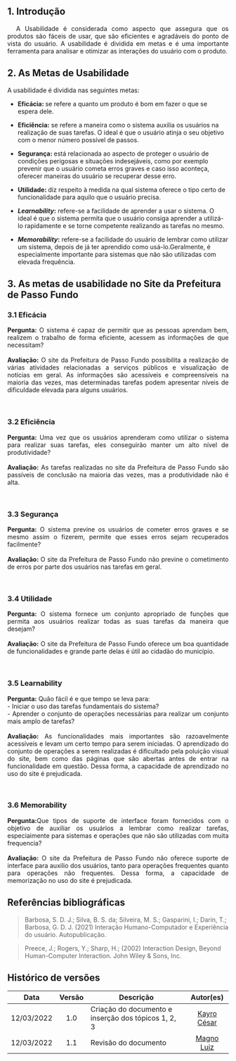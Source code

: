 ## 1. Introdução


<p style="text-indent: 20px; text-align: justify">
A Usabilidade é considerada como aspecto que assegura que os produtos são fáceis de usar, que são eficientes e agradáveis do ponto de vista do usuário. A usabilidade é dividida em metas e é uma importante ferramenta para analisar e otimizar as interações do usuário com o produto.

</p>

## 2. As Metas de Usabilidade 

 <p style="text-align: justify">
    A usabilidade é dividida nas seguintes metas:
 </p>

 - <b>Eficácia: </b> se refere a quanto um produto é bom em fazer o que se espera dele.

- <b>Eficiência:</b> se refere a maneira como o sistema auxilia os usuários na realização de suas tarefas. O ideal é que o usuário atinja o seu objetivo com o menor número possível de passos.


- <b>Segurança: </b>  está relacionada ao aspecto de proteger o usuário de condições perigosas e situações indesejáveis, como por exemplo prevenir que o usuário cometa erros graves e  caso isso aconteça, oferecer maneiras do usuário se recuperar desse erro.

- <b> Utilidade: </b> diz respeito à medida na qual sistema oferece o tipo certo de funcionalidade para aquilo que o usuário precisa.

- <b><i>Learnability</i>:</b> refere-se a facilidade de aprender a usar o sistema. O ideal é que o sistema permita que o usuário consiga aprender a utilizá-lo rapidamente e se torne competente realizando as tarefas no mesmo.

- <b><i>Memorability</i>:</b> refere-se a facilidade do usuário de lembrar como utilizar um sistema, depois de já ter aprendido como usá-lo.Geralmente, é especialmente importante para sistemas que não são utilizadas com elevada frequência.


</p>

## 3. As metas de usabilidade no Site da Prefeitura de Passo Fundo



### 3.1 Eficácia

<p style="text-align: justify">
    <b>Pergunta:</b> O  sistema é capaz de permitir que as pessoas aprendam bem, realizem o trabalho de forma eficiente, acessem as informações de que necessitam?
    <br>
    <br>
    <b>Avaliação:</b> O site da Prefeitura de Passo Fundo possibilita a realização de várias atividades relacionadas a serviços públicos e visualização de notícias em geral. As informações são acessíveis e compreensíveis na maioria das vezes, mas determinadas tarefas podem apresentar níveis de dificuldade elevada para alguns usuários.
</p>
<br>

### 3.2 Eficiência

<p style="text-align: justify">
    <b>Pergunta:</b> Uma vez que os usuários  aprenderam como utilizar o sistema para realizar suas tarefas, eles conseguirão manter um alto nível de produtividade?
    <br>
    <br>
    <b>Avaliação:</b> As tarefas realizadas no site da Prefeitura de Passo Fundo são passíveis de conclusão na maioria das vezes, mas a produtividade não é alta.
</p>
<br>

### 3.3 Segurança

<p style="text-align: justify">
    <b>Pergunta:</b> O sistema previne os usuários de cometer erros graves e se mesmo assim o fizerem, permite que esses erros sejam recuperados facilmente?
    <br>
    <br>
    <b>Avaliação: </b> O site da Prefeitura de Passo Fundo não previne o cometimento de erros por parte dos usuários nas tarefas em geral.
</p>
<br>

### 3.4 Utilidade

 <p style="text-align: justify">
    <b>Pergunta:</b> O sistema fornece um conjunto apropriado de funções que permita aos
    usuários realizar todas as suas tarefas da maneira que desejam?
     <br>
    <br>
    <b>Avaliação:</b> O site da Prefeitura de Passo Fundo oferece um boa quantidade de funcionalidades e grande parte delas é útil ao cidadão do município.
</p>
<br>

### 3.5 Learnability

<p style="text-align: justify">
    <b>Pergunta:</b> Quão fácil é e que tempo se leva para:
    <br>
     - Iniciar o uso das tarefas fundamentais do sistema?
    <br>
     - Aprender o conjunto de operações necessárias para realizar um conjunto mais amplo de tarefas?
    <br>
    <br>
    <b>Avaliação:</b> As funcionalidades mais importantes são razoavelmente acessíveis e levam um certo tempo para serem iniciadas. O aprendizado do conjunto de operações a serem realizadas é dificultado pela poluição visual do site, bem como das páginas que são abertas antes de entrar na funcionalidade em questão. Dessa forma, a capacidade de aprendizado no uso do site é prejudicada.
</p>

<br>

### 3.6 Memorability

 <p style="text-align: justify">
    <b>Pergunta:</b>Que tipos de suporte de interface foram fornecidos com o objetivo de auxiliar os usuários a lembrar como realizar tarefas, especiaimente para sistemas e operações que não são utilizadas com muita frequencia?
    <br>
    <br>
    <b>Avaliação:</b> O site da Prefeitura de Passo Fundo não oferece suporte de interface para auxilio dos usuários, tanto para operações frequentes quanto para operações não frequentes. Dessa forma, a capacidade de memorização no uso do site é prejudicada.

 </p>
  

## Referências bibliográficas

> Barbosa, S. D. J.; Silva, B. S. da; Silveira, M. S.; Gasparini, I.; Darin, T.; Barbosa, G. D. J. (2021) Interação Humano-Computador e Experiência do usuário. Autopublicação.

> Preece, J.; Rogers, Y.; Sharp, H.; (2002) Interaction Design, Beyond Human-Computer Interaction. John Wiley & Sons, Inc.

## Histórico de versões

 | **Data**   | **Versão** | **Descrição**                            |                **Autor(es)**                 |
 | ---------- | :--------: | ---------------------------------------- | :------------------------------------------: |
 |12/03/2022  |    1.0     |  Criação do documento e inserção dos tópicos   1, 2, 3  |        [Kayro César](https://github.com/kayrocesar)         |
|  12/03/2022 |     1.1   |  Revisão do documento | [Magno Luiz](https://github.com/magnluiz) |